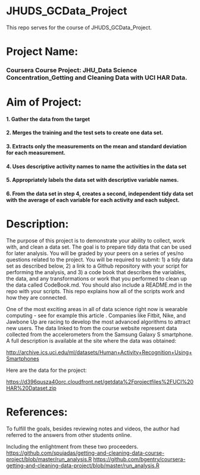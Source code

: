 # JHUDS_GCData_Project
This repo serves for the course of JHUDS_GCData_Project. 

# Project Name: 
### Coursera Course Project: JHU_Data Science Concentration_Getting and Cleaning Data with UCI HAR Data. 

# Aim of Project:
#### 1. Gather the data from the target 
#### 2. Merges the training and the test sets to create one data set.
#### 3. Extracts only the measurements on the mean and standard deviation for each measurement.
#### 4. Uses descriptive activity names to name the activities in the data set
#### 5. Appropriately labels the data set with descriptive variable names.
#### 6. From the data set in step 4, creates a second, independent tidy data set with the average of each variable for each activity and each subject.


# Description:
The purpose of this project is to demonstrate your ability to collect, work with, and clean a data set. The goal is to prepare tidy data that can be used for later analysis. You will be graded by your peers on a series of yes/no questions related to the project. You will be required to submit: 1) a tidy data set as described below, 2) a link to a Github repository with your script for performing the analysis, and 3) a code book that describes the variables, the data, and any transformations or work that you performed to clean up the data called CodeBook.md. You should also include a README.md in the repo with your scripts. This repo explains how all of the scripts work and how they are connected.

One of the most exciting areas in all of data science right now is wearable computing - see for example this article . Companies like Fitbit, Nike, and Jawbone Up are racing to develop the most advanced algorithms to attract new users. The data linked to from the course website represent data collected from the accelerometers from the Samsung Galaxy S smartphone. A full description is available at the site where the data was obtained:

http://archive.ics.uci.edu/ml/datasets/Human+Activity+Recognition+Using+Smartphones

Here are the data for the project:

https://d396qusza40orc.cloudfront.net/getdata%2Fprojectfiles%2FUCI%20HAR%20Dataset.zip

# References: 
To fulfill the goals, besides reviewing notes and videos, the author had referred to the answers from other students online. 

Including the enlightment from these two proceeders. 
https://github.com/spujadas/getting-and-cleaning-data-course-project/blob/master/run_analysis.R
https://github.com/bgentry/coursera-getting-and-cleaning-data-project/blob/master/run_analysis.R


